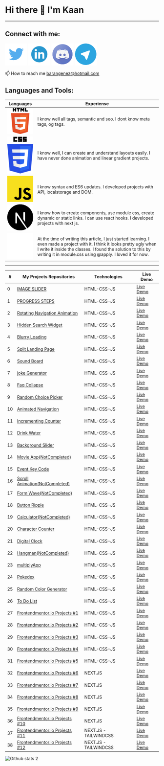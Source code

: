 #                                                                  Hi there 👋 I'm Kaan
---

Connect with me: 
---
[<img src="twitter.png" width="72px">](https://twitter.com/akaangul) 
[<img src="linkedin.png" width="72px">](https://www.linkedin.com/in/baran-genez-ba759419a/) 
[<img src="discord.png" width="72px">](https://discord.gg/uWy2RguGEK) 
[<img src="telegram.png" width="72px">](http://t.me/Clophy)

📫 How to reach me barangenez@hotmail.com


## Languages and Tools:

| Languages | Experiense |
|--|--|
| <img src="html5.png" width="120px">      | I know well all tags, semantic and seo. I dont know meta tags, og tags. |  
| <img src="css3.png" width="120px">       | I know well, I can create and understand layouts easily. I have never done animation and linear gradient projects. |  
| <img src="javascript.png" width="120px"> | I know syntax and ES6 updates. I developed projects with API, localstorage and DOM. |  
| <img src="next-js.svg" width="120px">    | I know how to create components, use module css, create dynamic or static links. I can use react hooks. I developed projects with next js.  |  
| <img src="tailwind.png" width="120px">   | At the time of writing this article, I just started learning. I even made a project with it. I think it looks pretty ugly when I write it inside the classes. I found the solution to this by writing it in module.css using @apply. I loved it for now.  |  
---
| # | My Projects Repositories | Technologies | Live Demo | 
|--|--|--|--|
| 0 | [IMAGE SLIDER](https://github.com/Clophy/Front-End-Learning/tree/master/50days50project/day1) | HTML-CSS-JS | [Live Demo](https://clophy.github.io/Front-End-Learning/50days50project/day1/) |
| 1 | [PROGRESS STEPS](https://github.com/Clophy/Front-End-Learning/tree/master/50days50project/day2) | HTML-CSS-JS | [Live Demo](https://clophy.github.io/Front-End-Learning/50days50project/day2/) |[
| 2 | [Rotating Navigation Animation](https://github.com/Clophy/Front-End-Learning/tree/master/50days50project/day3) | HTML-CSS-JS | [Live Demo](https://clophy.github.io/Front-End-Learning/50days50project/day3/) |
| 3 | [Hidden Search Widget](https://github.com/Clophy/Front-End-Learning/tree/master/50days50project/day4) | HTML-CSS-JS | [Live Demo](https://clophy.github.io/Front-End-Learning/50days50project/day4/) |
| 4 | [Blurry Loading](https://github.com/Clophy/Front-End-Learning/tree/master/50days50project/day5) | HTML-CSS-JS | [Live Demo](https://clophy.github.io/Front-End-Learning/50days50project/day5/) |
| 5 | [Split Landing Page](https://github.com/Clophy/Front-End-Learning/tree/master/50days50project/day7) | HTML-CSS-JS | [Live Demo](https://clophy.github.io/Front-End-Learning/50days50project/day7/) |
| 6 | [Sound Board](https://github.com/Clophy/Front-End-Learning/tree/master/50days50project/day9) | HTML-CSS-JS | [Live Demo](https://clophy.github.io/Front-End-Learning/50days50project/day9/) |
| 7 | [joke Generator](https://github.com/Clophy/Front-End-Learning/tree/master/50days50project/day10) | HTML-CSS-JS | [Live Demo](https://clophy.github.io/Front-End-Learning/50days50project/day10/) |
| 8 | [Faq Collapse](https://github.com/Clophy/Front-End-Learning/tree/master/50days50project/day12) | HTML-CSS-JS | [Live Demo](https://clophy.github.io/Front-End-Learning/50days50project/day12/) |
| 9 | [Random Choice Picker](https://github.com/Clophy/Front-End-Learning/tree/master/50days50project/day13) | HTML-CSS-JS | [Live Demo](https://clophy.github.io/Front-End-Learning/50days50project/day13/) |
| 10 | [Animated Navigation](https://github.com/Clophy/Front-End-Learning/tree/master/50days50project/day14) | HTML-CSS-JS | [Live Demo](https://clophy.github.io/Front-End-Learning/50days50project/day14/) |
| 11 | [Incrementing Counter](https://github.com/Clophy/Front-End-Learning/tree/master/50days50project/day15) | HTML-CSS-JS | [Live Demo](https://clophy.github.io/Front-End-Learning/50days50project/day15/) |
| 12 | [Drink Water](https://github.com/Clophy/Front-End-Learning/tree/master/50days50project/day16) | HTML-CSS-JS | [Live Demo](https://clophy.github.io/Front-End-Learning/50days50project/day16/) |
| 13 | [Background Slider](https://github.com/Clophy/Front-End-Learning/tree/master/50days50project/day18) | HTML-CSS-JS | [Live Demo](https://clophy.github.io/Front-End-Learning/50days50project/day18/) |
| 14 | [Movie App(NotCompleted)](https://github.com/Clophy/Front-End-Learning/tree/master/50days50project/day17-almost-done) | HTML-CSS-JS | [Live Demo](https://clophy.github.io/Front-End-Learning/50days50project/day17-almost-done/) |
| 15 | [Event Key Code](https://github.com/Clophy/Front-End-Learning/tree/master/50days50project/day11-not-completed) | HTML-CSS-JS | [Live Demo](https://clophy.github.io/Front-End-Learning/50days50project/day11-not-completed/) |
| 16 | [Scroll Animation(NotCompleted)](https://github.com/Clophy/Front-End-Learning/tree/master/50days50project/day6-not-completed) | HTML-CSS-JS | [Live Demo](https://clophy.github.io/Front-End-Learning/50days50project/day6-not-completed/) |
| 17 | [Form Wave(NotCompleted)](https://github.com/Clophy/Front-End-Learning/tree/master/50days50project/day8-couldnt) | HTML-CSS-JS | [Live Demo](https://clophy.github.io/Front-End-Learning/50days50project/day8-couldnt/) |
| 18 | [Button Ripple](https://github.com/Clophy/Front-End-Learning/tree/master/buttonRipple) | HTML-CSS-JS | [Live Demo](https://clophy.github.io/Front-End-Learning/buttonRipple) |
| 19 | [Calculator(NotCompleted)](https://github.com/Clophy/Front-End-Learning/tree/master/calculator) | HTML-CSS-JS | [Live Demo](https://clophy.github.io/Front-End-Learning/calculator/) |
| 20 | [Character Counter](https://github.com/Clophy/Front-End-Learning/tree/master/charLength) | HTML-CSS-JS | [Live Demo](https://clophy.github.io/Front-End-Learning/charLength/) |
| 21 | [Digital Clock](https://github.com/Clophy/Front-End-Learning/tree/master/digitalClock) | HTML-CSS-JS | [Live Demo](https://clophy.github.io/Front-End-Learning/digitalClock/) |
| 22 | [Hangman(NotCompleted)](https://github.com/Clophy/Front-End-Learning/tree/master/hangman) | HTML-CSS-JS | [Live Demo](https://clophy.github.io/Front-End-Learning/hangman/) |
| 23 | [multiplyApp](https://github.com/Clophy/Front-End-Learning/tree/master/multiplyApp) | HTML-CSS-JS | [Live Demo](https://clophy.github.io/Front-End-Learning/multiplyApp/) |
| 24 | [Pokedex](https://github.com/Clophy/Front-End-Learning/tree/master/pokedex) | HTML-CSS-JS | [Live Demo](https://clophy.github.io/Front-End-Learning/pokedex/) |
| 25 | [Random Color Generator](https://github.com/Clophy/Front-End-Learning/tree/master/randomColorGenerator) | HTML-CSS-JS | [Live Demo](https://clophy.github.io/Front-End-Learning/randomColorGenerator/) |
| 26 | [To Do List](https://github.com/Clophy/Front-End-Learning/tree/master/toDoList) | HTML-CSS-JS | [Live Demo](https://clophy.github.io/Front-End-Learning/toDoList/) |
| 27 | [Frontendmentor.io Projects #1](https://github.com/Clophy/Front-End-Learning/tree/master/interactive-card-details-form-main) | HTML-CSS-JS | [Live Demo](https://clophy.github.io/Front-End-Learning/interactive-card-details-form-main/) |
| 28 | [Frontendmentor.io Projects #2](https://github.com/Clophy/Front-End-Learning/tree/master/interactive-rating-component-main) | HTML-CSS-JS | [Live Demo](https://clophy.github.io/Front-End-Learning/interactive-rating-component-main/#) |
| 29 | [Frontendmentor.io Projects #3](https://github.com/Clophy/Front-End-Learning/tree/master/intro-component-with-signup-form-master) | HTML-CSS-JS | [Live Demo](https://clophy.github.io/Front-End-Learning/intro-component-with-signup-form-master/) |
| 30 | [Frontendmentor.io Projects #4](https://github.com/Clophy/Front-End-Learning/tree/master/productPreview) | HTML-CSS-JS | [Live Demo](https://clophy.github.io/Front-End-Learning/productPreview/) |
| 31 | [Frontendmentor.io Projects #5](https://github.com/Clophy/Front-End-Learning/tree/master/qr-code-component-main) | HTML-CSS-JS | [Live Demo](https://clophy.github.io/Front-End-Learning/qr-code-component-main/) |
| 32 | [Frontendmentor.io Projects #6](https://github.com/Clophy/front-end-mentor/tree/main/time-tracking) | NEXT.JS | [Live Demo](https://front-end-mentor-delta.vercel.app/) |
| 33 | [Frontendmentor.io Projects #7](https://github.com/Clophy/front-end-mentor/tree/main/expenses-chart) | NEXT.JS | [Live Demo](https://expenses-chart-xi.vercel.app/) |
| 34 | [Frontendmentor.io Projects #8](https://github.com/Clophy/front-end-mentor/tree/main/tip-calculator) | NEXT.JS | [Live Demo](https://tip-calculator-navy-nine.vercel.app/) |
| 35 | [Frontendmentor.io Projects #9](https://github.com/Clophy/front-end-mentor2/tree/main/advice-generator) | NEXT.JS | [Live Demo](https://front-end-mentor2-eight.vercel.app/) |
| 36 | [Frontendmentor.io Projects #10](https://github.com/Clophy/front-end-mentor2/tree/main/product-page) | NEXT.JS | [Live Demo](https://product-page-steel.vercel.app/) |
| 37 | [Frontendmentor.io Projects #11](https://github.com/Clophy/front-end-mentor2/tree/main/sunnyside) | NEXT.JS - TAILWINDCSS | [Live Demo](https://sunnyside-chi-vert.vercel.app/) |
| 38 | [Frontendmentor.io Projects #12](https://github.com/Clophy/countries-front-end-mentor) | NEXT.JS - TAILWINDCSS | [Live Demo](https://countries-front-end-mentor.vercel.app/) |







![Github stats 2](https://github-readme-stats.vercel.app/api?username=clophy&show_icons=true&theme=radical)
